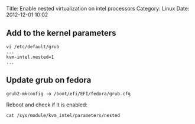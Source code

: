 Title: Enable nested virtualization on intel processors
Category: Linux
Date: 2012-12-01 10:02

## Add to the kernel parameters
```
vi /etc/default/grub
...
kvm-intel.nested=1
...
```
## Update grub on fedora
```
grub2-mkconfig -o /boot/efi/EFI/fedora/grub.cfg
```
Reboot and check if it is enabled:
```
cat /sys/module/kvm_intel/parameters/nested
```
